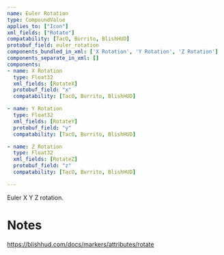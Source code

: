 ```yaml
---
name: Euler Rotation
type: CompoundValue
applies_to: ["Icon"]
xml_fields: ["Rotate"]
compatability: [TacO, Burrito, BlishHUD]
protobuf_field: euler_rotation
components_bundled_in_xml: ['X Rotation', 'Y Rotation', 'Z Rotation']
components_separate_in_xml: []
components:
- name: X Rotation
  type: Float32
  xml_fields: [RotateX]
  protobuf_field: "x"
  compatability: [TacO, Burrito, BlishHUD]

- name: Y Rotation
  type: Float32
  xml_fields: [RotateY]
  protobuf_field: "y"
  compatability: [TacO, Burrito, BlishHUD]

- name: Z Rotation
  type: Float32
  xml_fields: [RotateZ]
  protobuf_field: "z"
  compatability: [TacO, Burrito, BlishHUD]

---
```

Euler X Y Z rotation.

Notes
=====
https://blishhud.com/docs/markers/attributes/rotate
